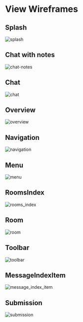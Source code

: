 # View Wireframes

## Splash
![splash]

## Chat with notes
![chat-notes]

## Chat
![chat]

## Overview
![overview]

## Navigation
![navigation]

## Menu
![menu]

## RoomsIndex
![rooms_index]

## Room
![room]

## Toolbar
![toolbar]

## MessageIndexItem
![message_index_item]

## Submission
![submission]

[splash]: ./wireframes/splash.jpg
[chat-notes]: ./wireframes/chat_notes.jpg
[chat]: ./wireframes/chat.png
[overview]: ./wireframes/overview.jpg
[navigation]: ./wireframes/navigation.jpg
[menu]: ./wireframes/menu.jpg
[rooms_index]: ./wireframes/rooms_index.jpg
[room]: ./wireframes/room.jpg
[toolbar]: ./wireframes/toolbar.jpg
[message_index_item]: ./wireframes/message_index_item.jpg
[submission]: ./wireframes/submission.jpg
